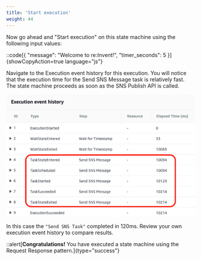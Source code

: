 ```yaml
---
title: 'Start execution'
weight: 44
---
```


Now go ahead and "Start execution" on this state machine using the following input values:

::code[{ "message": "Welcome to re:Invent!", "timer_seconds": 5 }]{showCopyAction=true language="js"}

Navigate to the Execution event history for this execution. You will notice that the execution time for the Send SNS Message task is relatively fast. The state machine proceeds as soon as the SNS Publish API is called.

![Module 2 Result](/static/img/module-2/results.png)

In this case the `"Send SNS Task"` completed in 120ms. Review your own execution event history to compare results.

::alert[**Congratulations!** You have executed a state machine using the Request Response pattern.]{type="success"}
